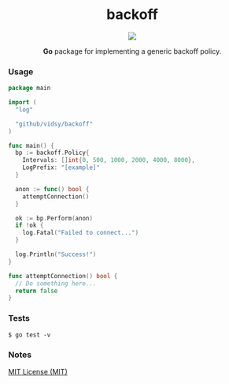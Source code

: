<h1 align="center">backoff</h1>

<p align="center">
  <img src="https://circleci.com/gh/vidsy/backoff/tree/master.svg?style=shield">
</p>


<p align="center">
  <b>Go</b> package for implementing a generic backoff policy.
</p>

### Usage

```go
package main

import (
  "log"

  "github/vidsy/backoff"
)

func main() {
  bp := backoff.Policy{
    Intervals: []int{0, 500, 1000, 2000, 4000, 8000},
    LogPrefix: "[example]"
  }

  anon := func() bool {
    attemptConnection()
  }

  ok := bp.Perform(anon)
  if !ok {
    log.Fatal("Failed to connect...")
  }

  log.Println("Success!")
}

func attemptConnection() bool {
  // Do something here...
  return false
}
```

### Tests

```
$ go test -v
```

### Notes

[MIT License (MIT)](https://opensource.org/licenses/MIT)
